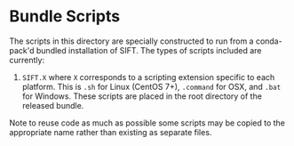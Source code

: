 # Bundle Scripts

The scripts in this directory are specially constructed to run from a
conda-pack'd bundled installation of SIFT. The types of scripts included are
currently:

1. `SIFT.X` where `X` corresponds to a scripting extension specific to each
   platform. This is `.sh` for Linux (CentOS 7+), `.command` for OSX, and
   `.bat` for Windows. These scripts are placed in the root directory of
   the released bundle.

Note to reuse code as much as possible some scripts may be copied to
the appropriate name rather than existing as separate files.
